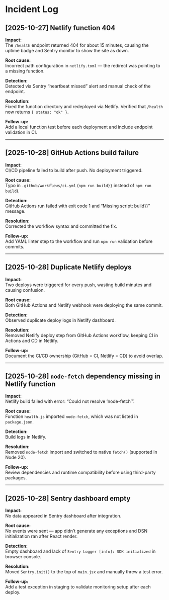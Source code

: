 # Incident Log

## [2025-10-27] Netlify function 404

**Impact:**  
The `/health` endpoint returned 404 for about 15 minutes, causing the uptime badge and Sentry monitor to show the site as down.

**Root cause:**  
Incorrect path configuration in `netlify.toml` — the redirect was pointing to a missing function.

**Detection:**  
Detected via Sentry “heartbeat missed” alert and manual check of the endpoint.

**Resolution:**  
Fixed the function directory and redeployed via Netlify. Verified that `/health` now returns `{ status: "ok" }`.

**Follow-up:**  
Add a local function test before each deployment and include endpoint validation in CI.

---

## [2025-10-28] GitHub Actions build failure

**Impact:**  
CI/CD pipeline failed to build after push. No deployment triggered.

**Root cause:**  
Typo in `.github/workflows/ci.yml` (`npm run build}}` instead of `npm run build`).

**Detection:**  
GitHub Actions run failed with exit code 1 and “Missing script: build}}” message.

**Resolution:**  
Corrected the workflow syntax and committed the fix.

**Follow-up:**  
Add YAML linter step to the workflow and run `npm run` validation before commits.

---

## [2025-10-28] Duplicate Netlify deploys

**Impact:**  
Two deploys were triggered for every push, wasting build minutes and causing confusion.

**Root cause:**  
Both GitHub Actions and Netlify webhook were deploying the same commit.

**Detection:**  
Observed duplicate deploy logs in Netlify dashboard.

**Resolution:**  
Removed Netlify deploy step from GitHub Actions workflow, keeping CI in Actions and CD in Netlify.

**Follow-up:**  
Document the CI/CD ownership (GitHub = CI, Netlify = CD) to avoid overlap.

---

## [2025-10-28] `node-fetch` dependency missing in Netlify function

**Impact:**  
Netlify build failed with error: “Could not resolve ‘node-fetch’”.

**Root cause:**  
Function `health.js` imported `node-fetch`, which was not listed in `package.json`.

**Detection:**  
Build logs in Netlify.

**Resolution:**  
Removed `node-fetch` import and switched to native `fetch()` (supported in Node 20).

**Follow-up:**  
Review dependencies and runtime compatibility before using third-party packages.

---

## [2025-10-28] Sentry dashboard empty

**Impact:**  
No data appeared in Sentry dashboard after integration.

**Root cause:**  
No events were sent — app didn’t generate any exceptions and DSN initialization ran after React render.

**Detection:**  
Empty dashboard and lack of `Sentry Logger [info]: SDK initialized` in browser console.

**Resolution:**  
Moved `Sentry.init()` to the top of `main.jsx` and manually threw a test error.

**Follow-up:**  
Add a test exception in staging to validate monitoring setup after each deploy.
